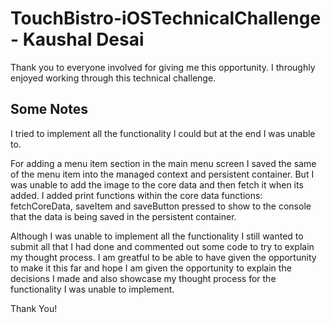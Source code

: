 # TouchBistro-iOSTechnicalChallenge - Kaushal Desai

Thank you to everyone involved for giving me this opportunity. I throughly enjoyed working through this technical challenge.

## Some Notes

I tried to implement all the functionality I could but at the end I was unable to.

For adding a menu item section in the main menu screen I saved the same of the menu item into the managed context and persistent container. But
I was unable to add the image to the core data and then fetch it when its added. I added print functions within the core data functions: fetchCoreData, saveItem and saveButton pressed
to show to the console that the data is being saved in the persistent container.

Although I was unable to implement all the functionality I still wanted to submit all that I had done and commented out some code to try to explain my thought process.
I am greatful to be able to have given the opportunity to make it this far and hope I am given the opportunity to explain the decisions I made 
and also showcase my thought process for the functionality I was unable to implement. 

Thank You!

